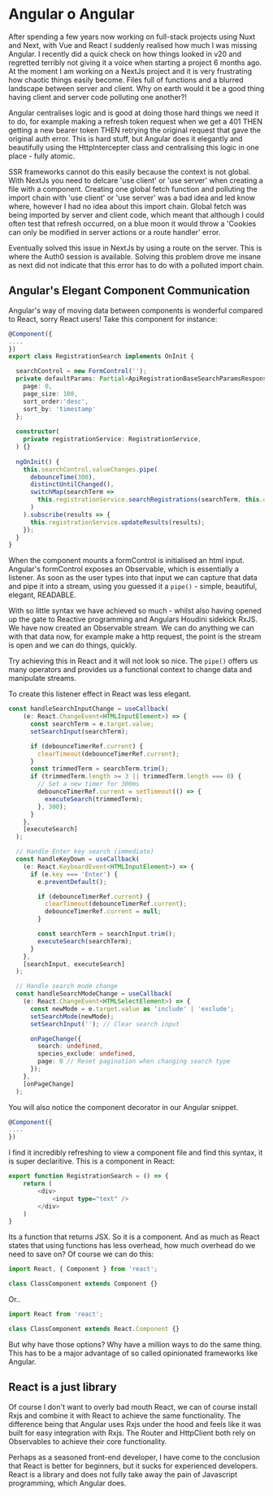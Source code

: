 
# Angular o Angular

After spending a few years now working on full-stack projects using Nuxt and Next, with Vue and React I suddenly realised how much I was missing Angular. I recently did a quick check on how things looked in v20 and regretted terribly not giving it a voice when starting a project 6 months ago. At the moment I am working on a NextJs project and it is very frustrating how chaotic things easily become. Files full of functions and a blurred landscape between server and client. Why on earth would it be a good thing having client and server code polluting one another?! 

Angular centralises logic and is good at doing those hard things we need it to do, for example making a refresh token request when we get a 401 THEN getting a new bearer token THEN retrying the original request that gave the original auth error. This is hard stuff, but Angular does it elegantly and beautifully using the HttpIntercepter class and centralising this logic in one place - fully atomic.

SSR frameworks cannot do this easily because the context is not global. With NextJs you need to delcare 'use client' or 'use server' when creating a file with a component. Creating one global fetch function and polluting the import chain with 'use client' or 'use server' was a bad idea and led know where, however I had no idea about this import chain. Global fetch was being imported by server and client code, which meant that although I could often test that refresh occurred, on a blue moon it would throw a 'Cookies can only be modified in server actions or a route handler' error.

Eventually solved this issue in NextJs by using a route on the server. This is where the Auth0 session is available. Solving this problem drove me insane as next did not indicate that this error has to do with a polluted import chain.


## Angular's Elegant Component Communication

Angular's way of moving data between components is wonderful compared to React, sorry React users! Take this component for instance:

```typescript
@Component({
....
})
export class RegistrationSearch implements OnInit {

  searchControl = new FormControl('');
  private defaultParams: Partial<ApiRegistrationBaseSearchParamsResponse> = {
    page: 0, 
    page_size: 100,
    sort_order:'desc',
    sort_by: 'timestamp'
  };
  
  constructor(
    private registrationService: RegistrationService,
  ) {}
  
  ngOnInit() {
    this.searchControl.valueChanges.pipe(
      debounceTime(300),
      distinctUntilChanged(),
      switchMap(searchTerm => 
        this.registrationService.searchRegistrations(searchTerm, this.defaultParams)
      )
    ).subscribe(results => {
      this.registrationService.updateResults(results);
    });
  }
}
```

When the component mounts a formControl is initialised an html input. Angular's formControl exposes an Observable, which is essentially a listener. As soon as the user types into that input we can capture that data and pipe it into a stream, using you guessed it a `pipe()` - simple, beautiful, elegant, READABLE.

With so little syntax we have achieved so much - whilst also having opened up the gate to Reactive programming and Angulars Houdini sidekick RxJS. We have now created an Observable stream. We can do anything we can with that data now, for example make a http request, the point is the stream is open and we can do things, quickly. 

Try achieving this in React and it will not look so nice. The `pipe()` offers us many operators and provides us a functional context to change data and manipulate streams.

To create this listener effect in React was less elegant.

```typescript
const handleSearchInputChange = useCallback(
    (e: React.ChangeEvent<HTMLInputElement>) => {
      const searchTerm = e.target.value;
      setSearchInput(searchTerm);

      if (debounceTimerRef.current) {
        clearTimeout(debounceTimerRef.current);
      }
      const trimmedTerm = searchTerm.trim();
      if (trimmedTerm.length >= 3 || trimmedTerm.length === 0) {
        // Set a new timer for 300ms
        debounceTimerRef.current = setTimeout(() => {
          executeSearch(trimmedTerm);
        }, 300);
      }
    },
    [executeSearch]
  );

  // Handle Enter key search (immediate)
  const handleKeyDown = useCallback(
    (e: React.KeyboardEvent<HTMLInputElement>) => {
      if (e.key === 'Enter') {
        e.preventDefault();

        if (debounceTimerRef.current) {
          clearTimeout(debounceTimerRef.current);
          debounceTimerRef.current = null;
        }

        const searchTerm = searchInput.trim();
        executeSearch(searchTerm);
      }
    },
    [searchInput, executeSearch]
  );

  // Handle search mode change
  const handleSearchModeChange = useCallback(
    (e: React.ChangeEvent<HTMLSelectElement>) => {
      const newMode = e.target.value as 'include' | 'exclude';
      setSearchMode(newMode);
      setSearchInput(''); // Clear search input

      onPageChange({
        search: undefined,
        species_exclude: undefined,
        page: 0 // Reset pagination when changing search type
      });
    },
    [onPageChange]
  );

```

You will also notice the component decorator in our Angular snippet.

```typescript
@Component({
....
})
```

I find it incredibly refreshing to view a component file and find this syntax, it is super declaritive. This is a component in React:

```typescript
export function RegistrationSearch = () => {
    return (
        <div>
            <input type="text" />
        </div>
    )
}
```

Its a function that returns JSX. So it is a component. And as much as React states that using functions has less overhead, how much overhead do we need to save on? Of course we can do this:

```typescript
import React, { Component } from 'react';

class ClassComponent extends Component {}
```
Or..
```typescript
import React from 'react';

class ClassComponent extends React.Component {}
```

But why have those options? Why have a million ways to do the same thing. This has to be a major advantage of so called opinionated frameworks like Angular. 


## React is a just library
Of course I don't want to overly bad mouth React, we can of course install Rxjs and combine it with React to achieve the same functionality. The difference being that Angular uses Rxjs under the hood and feels like it was 
built for easy integration with Rxjs. The Router and HttpClient both rely on Observables to achieve their core functionality.

Perhaps as a seasoned front-end developer, I have come to the conclusion that React is better for beginners, but it sucks for experienced developers. React is a library and does not fully take away the pain of Javascript programming, which Angular does.

